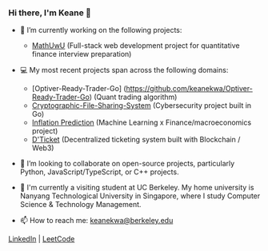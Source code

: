 ### Hi there, I'm Keane 👋

- 🔭 I’m currently working on the following projects:
  - [MathUwU](https://github.com/keanekwa/MathUwU) (Full-stack web development project for quantitative finance interview preparation)


- 💻 My most recent projects span across the following domains:
  - [Optiver-Ready-Trader-Go] (https://github.com/keanekwa/Optiver-Ready-Trader-Go) (Quant trading algorithm)
  - [Cryptographic-File-Sharing-System](https://github.com/keanekwa/Cryptographic-File-Sharing-System) (Cybersecurity project built in Go)
  - [Inflation Prediction](https://github.com/keanekwa/Inflation-Prediction) (Machine Learning x Finance/macroeconomics project)
  - [D'Ticket](https://github.com/keanekwa/D-Ticket) (Decentralized ticketing system built with Blockchain / Web3)
  

- 🤝 I’m looking to collaborate on open-source projects, particularly Python, JavaScript/TypeScript, or C++ projects.


- 🏫 I'm currently a visiting student at UC Berkeley. My home university is Nanyang Technological University in Singapore, where I study Computer Science & Technology Management.


- 📫 How to reach me: keanekwa@berkeley.edu

[LinkedIn](https://www.linkedin.com/in/keane-kwa/) | [LeetCode](https://leetcode.com/keanekwa/)
